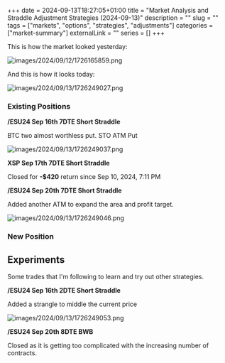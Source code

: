 +++ 
date = 2024-09-13T18:27:05+01:00
title = "Market Analysis and Straddle Adjustment Strategies (2024-09-13)"
description = ""
slug = ""
tags = ["markets", "options", "strategies", "adjustments"]
categories = ["market-summary"]
externalLink = ""
series = []
+++

This is how the market looked yesterday:

![images/2024/09/12/1726165859.png](/images/2024/09/12/1726165859.png)

And this is how it looks today:

![images/2024/09/13/1726249027.png](/images/2024/09/13/1726249027.png)

### Existing Positions

**/ESU24 Sep 16th 7DTE Short Straddle**

BTC two almost worthless put. STO ATM Put

![images/2024/09/13/1726249037.png](/images/2024/09/13/1726249037.png)

**XSP Sep 17th 7DTE Short Straddle**

Closed for **-$420** return since Sep 10, 2024, 7:11 PM

**/ESU24 Sep 20th 7DTE Short Straddle**

Added another ATM to expand the area and profit target.

![images/2024/09/13/1726249046.png](/images/2024/09/13/1726249046.png)

### New Position

## Experiments

Some trades that I'm following to learn and try out other strategies.

**/ESU24 Sep 16th 2DTE Short Straddle**

Added a strangle to middle the current price 

![images/2024/09/13/1726249053.png](/images/2024/09/13/1726249053.png)

**/ESU24 Sep 20th 8DTE BWB**

Closed as it is getting too complicated with the increasing number of contracts.
